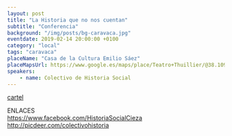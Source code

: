 ```yaml
---
layout: post
title: "La Historia que no nos cuentan"
subtitle: "Conferencia"
background: "/img/posts/bg-caravaca.jpg"
eventdate: 2019-02-14 20:00:00 +0100
category: "local"
tags: "caravaca"
placeName: "Casa de la Cultura Emilio Sáez"
placeMapsUrl: https://www.google.es/maps/place/Teatro+Thuillier/@38.1090977,-1.8625464,17z/data=!3m1!4b1!4m5!3m4!1s0xd65ad1270513043:0x61ff00d4a0f49ee7!8m2!3d38.1090935!4d-1.8603577?hl=en
speakers:
    - name: Colectivo de Historia Social
---
```

[cartel](/img/posts/lahistoriacaravaca.jpeg)

ENLACES  
         https://www.facebook.com/HistoriaSocialCieza  
         http://picdeer.com/colectivohistoria

